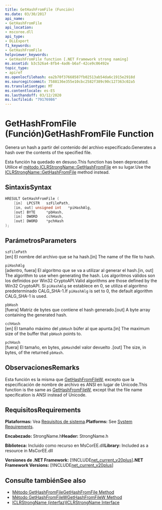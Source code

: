 ```yaml
---
title: GetHashFromFile (Función)
ms.date: 03/30/2017
api_name:
- GetHashFromFile
api_location:
- mscoree.dll
api_type:
- DLLExport
f1_keywords:
- GetHashFromFile
helpviewer_keywords:
- GetHashFromFile function [.NET Framework strong naming]
ms.assetid: b3c526a4-8fb4-4ad6-b6af-42ce9c06492e
topic_type:
- apiref
ms.openlocfilehash: ea2b70f37668587fb02513ab54da6c1915e2918d
ms.sourcegitcommit: 7588136e355e10cbc2582f389c90c127363c02a5
ms.translationtype: MT
ms.contentlocale: es-ES
ms.lasthandoff: 03/12/2020
ms.locfileid: "79176986"
---
```

# <a name="gethashfromfile-function"></a><span data-ttu-id="6aed9-102">GetHashFromFile (Función)</span><span class="sxs-lookup"><span data-stu-id="6aed9-102">GetHashFromFile Function</span></span>
<span data-ttu-id="6aed9-103">Genera un hash a partir del contenido del archivo especificado.</span><span class="sxs-lookup"><span data-stu-id="6aed9-103">Generates a hash over the contents of the specified file.</span></span>  
  
 <span data-ttu-id="6aed9-104">Esta función ha quedado en desuso.</span><span class="sxs-lookup"><span data-stu-id="6aed9-104">This function has been deprecated.</span></span> <span data-ttu-id="6aed9-105">Utilice el [método ICLRStrongName::GetHashFromFile](../hosting/iclrstrongname-gethashfromfile-method.md) en su lugar.</span><span class="sxs-lookup"><span data-stu-id="6aed9-105">Use the [ICLRStrongName::GetHashFromFile](../hosting/iclrstrongname-gethashfromfile-method.md) method instead.</span></span>  
  
## <a name="syntax"></a><span data-ttu-id="6aed9-106">Sintaxis</span><span class="sxs-lookup"><span data-stu-id="6aed9-106">Syntax</span></span>  
  
```cpp  
HRESULT GetHashFromFile (  
    [in]  LPCSTR   szFilePath,  
    [in, out] unsigned int   *piHashAlg,
    [out] BYTE     *pbHash,
    [in]  DWORD    cchHash,
    [out] DWORD    *pchHash  
);  
```  
  
## <a name="parameters"></a><span data-ttu-id="6aed9-107">Parámetros</span><span class="sxs-lookup"><span data-stu-id="6aed9-107">Parameters</span></span>  
 `szFilePath`  
 <span data-ttu-id="6aed9-108">[en] El nombre del archivo que se ha hash.</span><span class="sxs-lookup"><span data-stu-id="6aed9-108">[in] The name of the file to hash.</span></span>  
  
 `piHashAlg`  
 <span data-ttu-id="6aed9-109">[adentro, fuera] El algoritmo que se va a utilizar al generar el hash.</span><span class="sxs-lookup"><span data-stu-id="6aed9-109">[in, out] The algorithm to use when generating the hash.</span></span> <span data-ttu-id="6aed9-110">Los algoritmos válidos son los definidos por Win32 CryptoAPI.</span><span class="sxs-lookup"><span data-stu-id="6aed9-110">Valid algorithms are those defined by the Win32 CryptoAPI.</span></span> <span data-ttu-id="6aed9-111">Si `piHashAlg` se establece en 0, se utiliza el algoritmo predeterminado CALG_SHA-1.</span><span class="sxs-lookup"><span data-stu-id="6aed9-111">If `piHashAlg` is set to 0, the default algorithm CALG_SHA-1 is used.</span></span>  
  
 `pbHash`  
 <span data-ttu-id="6aed9-112">[fuera] Matriz de bytes que contiene el hash generado.</span><span class="sxs-lookup"><span data-stu-id="6aed9-112">[out] A byte array containing the generated hash.</span></span>  
  
 `cchHash`  
 <span data-ttu-id="6aed9-113">[en] El tamaño máximo del `pbHash` búfer al que apunta.</span><span class="sxs-lookup"><span data-stu-id="6aed9-113">[in] The maximum size of the buffer that `pbHash` points to.</span></span>  
  
 `pchHash`  
 <span data-ttu-id="6aed9-114">[fuera] El tamaño, en bytes, `pbHash`del valor devuelto .</span><span class="sxs-lookup"><span data-stu-id="6aed9-114">[out] The size, in bytes, of the returned `pbHash`.</span></span>  
  
## <a name="remarks"></a><span data-ttu-id="6aed9-115">Observaciones</span><span class="sxs-lookup"><span data-stu-id="6aed9-115">Remarks</span></span>  
 <span data-ttu-id="6aed9-116">Esta función es la misma que [GetHashFromFileW](gethashfromfilew-function.md), excepto que la especificación de nombre de archivo es ANSI en lugar de Unicode.</span><span class="sxs-lookup"><span data-stu-id="6aed9-116">This function is the same as [GetHashFromFileW](gethashfromfilew-function.md), except that the file name specification is ANSI instead of Unicode.</span></span>  
  
## <a name="requirements"></a><span data-ttu-id="6aed9-117">Requisitos</span><span class="sxs-lookup"><span data-stu-id="6aed9-117">Requirements</span></span>  
 <span data-ttu-id="6aed9-118">**Plataformas:** Vea [Requisitos de sistema](../../get-started/system-requirements.md).</span><span class="sxs-lookup"><span data-stu-id="6aed9-118">**Platforms:** See [System Requirements](../../get-started/system-requirements.md).</span></span>  
  
 <span data-ttu-id="6aed9-119">**Encabezado:** StrongName.h</span><span class="sxs-lookup"><span data-stu-id="6aed9-119">**Header:** StrongName.h</span></span>  
  
 <span data-ttu-id="6aed9-120">**Biblioteca:** Incluido como recurso en MsCorEE.dll</span><span class="sxs-lookup"><span data-stu-id="6aed9-120">**Library:** Included as a resource in MsCorEE.dll</span></span>  
  
 <span data-ttu-id="6aed9-121">**Versiones de .NET Framework:** [!INCLUDE[net_current_v20plus](../../../../includes/net-current-v20plus-md.md)]</span><span class="sxs-lookup"><span data-stu-id="6aed9-121">**.NET Framework Versions:** [!INCLUDE[net_current_v20plus](../../../../includes/net-current-v20plus-md.md)]</span></span>  
  
## <a name="see-also"></a><span data-ttu-id="6aed9-122">Consulte también</span><span class="sxs-lookup"><span data-stu-id="6aed9-122">See also</span></span>

- [<span data-ttu-id="6aed9-123">Método GetHashFromFile</span><span class="sxs-lookup"><span data-stu-id="6aed9-123">GetHashFromFile Method</span></span>](../hosting/iclrstrongname-gethashfromfile-method.md)
- [<span data-ttu-id="6aed9-124">Método GetHashFromFileW</span><span class="sxs-lookup"><span data-stu-id="6aed9-124">GetHashFromFileW Method</span></span>](../hosting/iclrstrongname-gethashfromfilew-method.md)
- [<span data-ttu-id="6aed9-125">ICLRStrongName (interfaz)</span><span class="sxs-lookup"><span data-stu-id="6aed9-125">ICLRStrongName Interface</span></span>](../hosting/iclrstrongname-interface.md)
